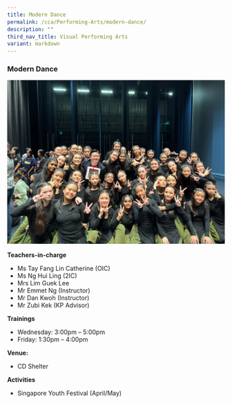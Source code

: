 ```yaml
---
title: Modern Dance
permalink: /cca/Performing-Arts/modern-dance/
description: ""
third_nav_title: Visual Performing Arts
variant: markdown
---
```

### Modern Dance

<img src="/images/FESTIVO.jpg" style="width:80%,align:left">


**Teachers-in-charge**

*   Ms Tay Fang Lin Catherine (OIC)
*   Ms Ng Hui Ling (2IC)
*   Mrs Lim Guek Lee
*   Mr Emmet Ng (Instructor)
*   Mr Dan Kwoh (Instructor)
*   Mr Zubi Kek (KP Advisor)


**Trainings**

*   Wednesday: 3:00pm – 5:00pm
*   Friday: 1:30pm – 4:00pm

**Venue:**

*   CD Shelter

**Activities**

* Singapore Youth Festival (April/May)